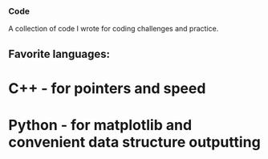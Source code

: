 ### Code
A collection of code I wrote for coding challenges and practice. 

## Favorite languages:
 # C++ - for pointers and speed
 # Python - for matplotlib and convenient data structure outputting

